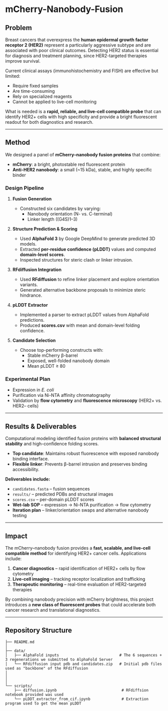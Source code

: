 # mCherry-Nanobody-Fusion 

## Problem  
Breast cancers that overexpress the **human epidermal growth factor receptor 2 (HER2)** represent a particularly aggressive subtype and are associated with poor clinical outcomes. Detecting HER2 status is essential for diagnosis and treatment planning, since HER2-targeted therapies improve survival.  

Current clinical assays (immunohistochemistry and FISH) are effective but limited:  
- Require fixed samples  
- Are time-consuming  
- Rely on specialized reagents  
- Cannot be applied to live-cell monitoring  

What is needed is a **rapid, reliable, and live-cell compatible probe** that can identify HER2+ cells with high specificity and provide a bright fluorescent readout for both diagnostics and research.  

---

## Method  

We designed a panel of **mCherry–nanobody fusion proteins** that combine:  
- **mCherry**: a bright, photostable red fluorescent protein  
- **Anti-HER2 nanobody**: a small (~15 kDa), stable, and highly specific binder  

### Design Pipeline  
1. **Fusion Generation**  
   - Constructed six candidates by varying:  
     - Nanobody orientation (N- vs. C-terminal)  
     - Linker length ((G4S)1–3)  

2. **Structure Prediction & Scoring**  
   - Used **AlphaFold 3** by Google DeepMind to generate predicted 3D models.  
   - Extracted **per-residue confidence (pLDDT)** values and computed **domain-level scores**.  
   - Inspected structures for steric clash or linker intrusion.  

3. **RFdiffusion Integration**  
   - Used **RFdiffusion** to refine linker placement and explore orientation variants.  
   - Generated alternative backbone proposals to minimize steric hindrance.  

4. **pLDDT Extractor**  
   - Implemented a parser to extract pLDDT values from AlphaFold predictions.  
   - Produced **scores.csv** with mean and domain-level folding confidence.  

5. **Candidate Selection**  
   - Choose top-performing constructs with:  
     - Stable mCherry β-barrel  
     - Exposed, well-folded nanobody domain  
     - Mean pLDDT ≥ 80  

### Experimental Plan  
- Expression in *E. coli*  
- Purification via Ni-NTA affinity chromatography  
- Validation by **flow cytometry** and **fluorescence microscopy** (HER2+ vs. HER2– cells)  

---

## Results & Deliverables  

Computational modeling identified fusion proteins with **balanced structural stability** and high-confidence folding scores.  
- **Top candidate**: Maintains robust fluorescence with exposed nanobody binding interface.  
- **Flexible linker**: Prevents β-barrel intrusion and preserves binding accessibility.  

**Deliverables include:**  
- `candidates.fasta` – fusion sequences  
- `results/` – predicted PDBs and structural images  
- `scores.csv` – per-domain pLDDT scores  
- **Wet-lab SOP** – expression → Ni-NTA purification → flow cytometry  
- **Iteration plan** – linker/orientation swaps and alternative nanobody testing  

---

## Impact  

The mCherry–nanobody fusion provides a **fast, scalable, and live-cell compatible method** for identifying HER2+ cancer cells. Applications include:  
1. **Cancer diagnostics** – rapid identification of HER2+ cells by flow cytometry  
2. **Live-cell imaging** – tracking receptor localization and trafficking  
3. **Therapeutic monitoring** – real-time evaluation of HER2-targeted therapies  

By combining nanobody precision with mCherry brightness, this project introduces a **new class of fluorescent probes** that could accelerate both cancer research and translational diagnostics.  

---

## Repository Structure  

```
├── README.md                                               
│
├── data/
│   ├── AlphaFold inputs                           # The 6 sequences + 3 regenerations we submitted to AlphaFold Server
│   └── RFdiffusion input pdb and candidates.zip   # Initial pdb files used as "backbone" of the RFdiffusion
│   
│  
│
└── scripts/                          
    ├── diffusion.ipynb                             # RFdiffsion notebook provided was used
    └── pLDDT_extractor_from_cif.ipynb              # Extraction program used to get the mean pLDDT
```
